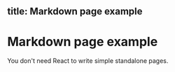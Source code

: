 title: Markdown page example
---

# Markdown page example

You don't need React to write simple standalone pages.
